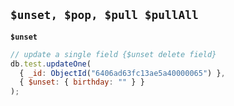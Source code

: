 ## `$unset, $pop, $pull $pullAll`

**`$unset`**

```javascript
// update a single field {$unset delete field}
db.test.updateOne(
  { _id: ObjectId("6406ad63fc13ae5a40000065") },
  { $unset: { birthday: "" } }
);
```
